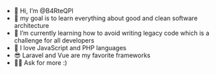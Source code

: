 - 👋 Hi, I’m @B4RteQPl
- 👀 my goal is to learn everything about good and clean software architecture
- 🌱 I’m currently learning how to avoid writing legacy code which is a challenge for all developers
- 💞️ I love JavaScript and PHP languages
- 😎 Laravel and Vue are my favorite frameworks
- 🕵️‍♂️ Ask for more :)
